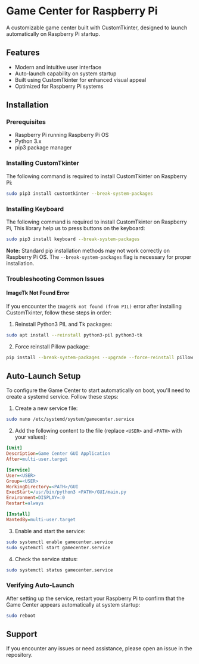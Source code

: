 # Game Center for Raspberry Pi

A customizable game center built with CustomTkinter, designed to launch automatically on Raspberry Pi startup.

## Features

- Modern and intuitive user interface
- Auto-launch capability on system startup
- Built using CustomTkinter for enhanced visual appeal
- Optimized for Raspberry Pi systems

## Installation

### Prerequisites

- Raspberry Pi running Raspberry Pi OS
- Python 3.x
- pip3 package manager

### Installing CustomTkinter

The following command is required to install CustomTkinter on Raspberry Pi:

```bash
sudo pip3 install customtkinter --break-system-packages
```

### Installing Keyboard

The following command is required to install CustomTkinter on Raspberry Pi, This library help us to press buttons on the keyboard:

```bash
sudo pip3 install keyboard --break-system-packages
```

**Note:** Standard pip installation methods may not work correctly on Raspberry Pi OS. The `--break-system-packages` flag is necessary for proper installation.

### Troubleshooting Common Issues

#### ImageTk Not Found Error

If you encounter the `ImageTk not found (from PIL)` error after installing CustomTkinter, follow these steps in order:

1. Reinstall Python3 PIL and Tk packages:
```bash
sudo apt install --reinstall python3-pil python3-tk
```

2. Force reinstall Pillow package:
```bash
pip install --break-system-packages --upgrade --force-reinstall pillow
```

## Auto-Launch Setup

To configure the Game Center to start automatically on boot, you'll need to create a systemd service. Follow these steps:

1. Create a new service file:
```bash
sudo nano /etc/systemd/system/gamecenter.service
```

2. Add the following content to the file (replace `<USER>` and `<PATH>` with your values):
```ini
[Unit]
Description=Game Center GUI Application
After=multi-user.target

[Service]
User=<USER>
Group=<USER>
WorkingDirectory=<PATH>/GUI
ExecStart=/usr/bin/python3 <PATH>/GUI/main.py
Environment=DISPLAY=:0
Restart=always

[Install]
WantedBy=multi-user.target
```

3. Enable and start the service:
```bash
sudo systemctl enable gamecenter.service
sudo systemctl start gamecenter.service
```

4. Check the service status:
```bash
sudo systemctl status gamecenter.service
```

### Verifying Auto-Launch

After setting up the service, restart your Raspberry Pi to confirm that the Game Center appears automatically at system startup:
```bash
sudo reboot
```

## Support

If you encounter any issues or need assistance, please open an issue in the repository.
